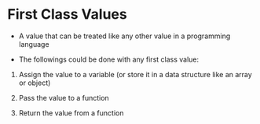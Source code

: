 # First Class Values

- A value that can be treated like any other value in a programming language

* The followings could be done with any first class value:

1. Assign the value to a variable (or store it in a data structure like an array or object)

2. Pass the value to a function

3. Return the value from a function
